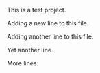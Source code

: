 This is a test project.

Adding a new line to this file.

Adding another line to this file.

Yet another line.

More lines.